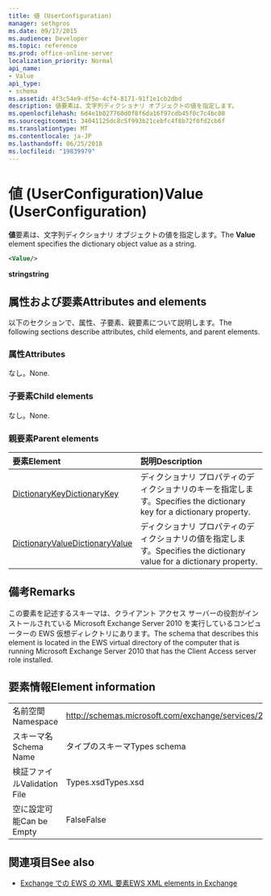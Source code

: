 ```yaml
---
title: 値 (UserConfiguration)
manager: sethgros
ms.date: 09/17/2015
ms.audience: Developer
ms.topic: reference
ms.prod: office-online-server
localization_priority: Normal
api_name:
- Value
api_type:
- schema
ms.assetid: 4f3c54e9-df5e-4cf4-8171-91f1e1cb2dbd
description: 値要素は、文字列ディクショナリ オブジェクトの値を指定します。
ms.openlocfilehash: 6d4e1b027760d0f8f6da16f97cdb45f0c7c4bc88
ms.sourcegitcommit: 34041125dc8c5f993b21cebfc4f8b72f0fd2cb6f
ms.translationtype: MT
ms.contentlocale: ja-JP
ms.lasthandoff: 06/25/2018
ms.locfileid: "19839979"
---
```

# <a name="value-userconfiguration"></a><span data-ttu-id="b74e3-103">値 (UserConfiguration)</span><span class="sxs-lookup"><span data-stu-id="b74e3-103">Value (UserConfiguration)</span></span>

<span data-ttu-id="b74e3-104">**値**要素は、文字列ディクショナリ オブジェクトの値を指定します。</span><span class="sxs-lookup"><span data-stu-id="b74e3-104">The **Value** element specifies the dictionary object value as a string.</span></span> 
  
```xml
<Value/>
```

<span data-ttu-id="b74e3-105">**string**</span><span class="sxs-lookup"><span data-stu-id="b74e3-105">**string**</span></span>

## <a name="attributes-and-elements"></a><span data-ttu-id="b74e3-106">属性および要素</span><span class="sxs-lookup"><span data-stu-id="b74e3-106">Attributes and elements</span></span>

<span data-ttu-id="b74e3-107">以下のセクションで、属性、子要素、親要素について説明します。</span><span class="sxs-lookup"><span data-stu-id="b74e3-107">The following sections describe attributes, child elements, and parent elements.</span></span>
  
### <a name="attributes"></a><span data-ttu-id="b74e3-108">属性</span><span class="sxs-lookup"><span data-stu-id="b74e3-108">Attributes</span></span>

<span data-ttu-id="b74e3-109">なし。</span><span class="sxs-lookup"><span data-stu-id="b74e3-109">None.</span></span>
  
### <a name="child-elements"></a><span data-ttu-id="b74e3-110">子要素</span><span class="sxs-lookup"><span data-stu-id="b74e3-110">Child elements</span></span>

<span data-ttu-id="b74e3-111">なし。</span><span class="sxs-lookup"><span data-stu-id="b74e3-111">None.</span></span>
  
### <a name="parent-elements"></a><span data-ttu-id="b74e3-112">親要素</span><span class="sxs-lookup"><span data-stu-id="b74e3-112">Parent elements</span></span>

|<span data-ttu-id="b74e3-113">**要素**</span><span class="sxs-lookup"><span data-stu-id="b74e3-113">**Element**</span></span>|<span data-ttu-id="b74e3-114">**説明**</span><span class="sxs-lookup"><span data-stu-id="b74e3-114">**Description**</span></span>|
|:-----|:-----|
|[<span data-ttu-id="b74e3-115">DictionaryKey</span><span class="sxs-lookup"><span data-stu-id="b74e3-115">DictionaryKey</span></span>](dictionarykey.md) <br/> |<span data-ttu-id="b74e3-116">ディクショナリ プロパティのディクショナリのキーを指定します。</span><span class="sxs-lookup"><span data-stu-id="b74e3-116">Specifies the dictionary key for a dictionary property.</span></span>  <br/> |
|[<span data-ttu-id="b74e3-117">DictionaryValue</span><span class="sxs-lookup"><span data-stu-id="b74e3-117">DictionaryValue</span></span>](dictionaryvalue.md) <br/> |<span data-ttu-id="b74e3-118">ディクショナリ プロパティのディクショナリの値を指定します。</span><span class="sxs-lookup"><span data-stu-id="b74e3-118">Specifies the dictionary value for a dictionary property.</span></span>  <br/> |
   
## <a name="remarks"></a><span data-ttu-id="b74e3-119">備考</span><span class="sxs-lookup"><span data-stu-id="b74e3-119">Remarks</span></span>

<span data-ttu-id="b74e3-120">この要素を記述するスキーマは、クライアント アクセス サーバーの役割がインストールされている Microsoft Exchange Server 2010 を実行しているコンピューターの EWS 仮想ディレクトリにあります。</span><span class="sxs-lookup"><span data-stu-id="b74e3-120">The schema that describes this element is located in the EWS virtual directory of the computer that is running Microsoft Exchange Server 2010 that has the Client Access server role installed.</span></span>
  
## <a name="element-information"></a><span data-ttu-id="b74e3-121">要素情報</span><span class="sxs-lookup"><span data-stu-id="b74e3-121">Element information</span></span>

|||
|:-----|:-----|
|<span data-ttu-id="b74e3-122">名前空間</span><span class="sxs-lookup"><span data-stu-id="b74e3-122">Namespace</span></span>  <br/> |http://schemas.microsoft.com/exchange/services/2006/types  <br/> |
|<span data-ttu-id="b74e3-123">スキーマ名</span><span class="sxs-lookup"><span data-stu-id="b74e3-123">Schema Name</span></span>  <br/> |<span data-ttu-id="b74e3-124">タイプのスキーマ</span><span class="sxs-lookup"><span data-stu-id="b74e3-124">Types schema</span></span>  <br/> |
|<span data-ttu-id="b74e3-125">検証ファイル</span><span class="sxs-lookup"><span data-stu-id="b74e3-125">Validation File</span></span>  <br/> |<span data-ttu-id="b74e3-126">Types.xsd</span><span class="sxs-lookup"><span data-stu-id="b74e3-126">Types.xsd</span></span>  <br/> |
|<span data-ttu-id="b74e3-127">空に設定可能</span><span class="sxs-lookup"><span data-stu-id="b74e3-127">Can be Empty</span></span>  <br/> |<span data-ttu-id="b74e3-128">False</span><span class="sxs-lookup"><span data-stu-id="b74e3-128">False</span></span>  <br/> |
   
## <a name="see-also"></a><span data-ttu-id="b74e3-129">関連項目</span><span class="sxs-lookup"><span data-stu-id="b74e3-129">See also</span></span>

- [<span data-ttu-id="b74e3-130">Exchange での EWS の XML 要素</span><span class="sxs-lookup"><span data-stu-id="b74e3-130">EWS XML elements in Exchange</span></span>](ews-xml-elements-in-exchange.md)

